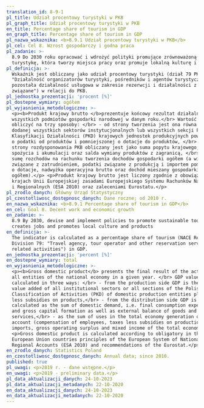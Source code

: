 ```yaml
---
translation_id: 8-9-1
pl_title: Udział procentowy turystyki w PKB
pl_graph_title: Udział procentowy turystyki w PKB
en_title: Percentage share of tourism in GDP
en_graph_title: Percentage share of tourism in GDP
pl_nazwa_wskaznika: <b>8.9.1 Udział procentowy turystyki w PKB</b>
pl_cel: Cel 8. Wzrost gospodarczy i godna praca
pl_zadanie: >-
  8.9 Do 2030 roku opracować i wdrożyć polityki promujące zrównoważoną
  turystykę, która tworzy miejsca pracy oraz promuje lokalną kulturę i produkty
pl_definicja: >-
  Wskaźnik jest obliczany jako udział procentowy turystyki (dział 79 PKD 2007
  "Działalność organizatorów turystyki, pośredników i agentów turystycznych oraz
  pozostała działalność usługowa w zakresie rezerwcji i działalności z nią
  związane") w relacji do PKB.
pl_jednostka_prezentacji: 'procent [%]'
pl_dostepne_wymiary: ogółem
pl_wyjasnienia_metodologiczne: >-
  <p><b>Produkt krajowy brutto </b>prezentuje końcowy rezultat działalności
  wszystkich podmiotów gospodarki narodowej w danym roku.</br> Wartość PKB można
  obliczyć na trzy sposoby: </br> - od strony tworzenia jest ona równa wartości
  dodanej wszystkich sektorów instytucjonalnych lub wszystkich sekcji Polskiej
  Klasyfikacji Działalności (PKD) krajowych jednostek produkcyjnych powiększonej
  o podatki od produktów i pomniejszonej o dotacje do produktów, </br> - od
  strony rozdysponowania PKB obliczany jest jako suma popytu krajowego, tj.
  spożycia i akumulacji oraz salda wymiany produktów z zagranicą, </br> - jako
  sumę rozchodów na rachunku tworzenia dochodów gospodarki ogółem (a więc koszty
  związane z zatrudnieniem, podatki związane z produkcją i importem pomniejszone
  o dotacje, nadwyżka operacyjna brutto oraz dochód mieszany gospodarki
  ogółem).</p> <p>Produkt krajowy brutto jest liczony zgodnie z obowiązującymi w
  krajach Unii Europejskiej zasadami Europejskiego Systemu Rachunków Narodowych
  i Regionalnych (ESA 2010) oraz zaleceniami Eurostatu.</p>
pl_zrodlo_danych: Główny Urząd Statystyczny
pl_czestotliwosc_dostępnosc_danych: Dane roczne; od 2010 r.
en_nazwa_wskaznika: <b>8.9.1 Percentage share of tourism in GDP</b>
en_cel: Goal 8. Decent work and economic growth
en_zadanie: >-
  8.9 By 2030, devise and implement policies to promote sustainable tourism that
  creates jobs and promotes local culture and products
en_definicja: >-
  The indicator is calculated as a percentage share of tourism (NACE Rev.2.
  Division 79: "Travel agency, tour operator and other reservation service and
  related activities") in GDP.
en_jednostka_prezentacji: 'percent [%]'
en_dostepne_wymiary: total
en_wyjasnienia_metodologiczne: >-
  <p><b>Gross domestic product</b> presents the final result of the activity of
  all entities of the national economy in a given year. </br> GDP value can be
  calculated in three ways: </br> - from the production side GDP is the sum of
  value added of all institutional sectors or all sections of the Polish
  Classification of Activities (PKD) of domestic production entities plus taxes
  less subsidies on products,</br> - from the distribution side GDP is
  calculated as the sum of domestic demand, i.e. final consumption expenditure
  and gross capital formation as well as external balance of goods and
  services,</br> - as the sum of uses in the total economy generation of income
  account (compensation of employees, taxes less subsidies on production and
  imports, gross operating surplus and mixed income of the total economy).</p>
  <p>Gross domestic product is calculated according to obligatory in the
  European Union countries principles of the European System of National and
  Regional Accounts (ESA 2010) and recommendations of the Eurostat.</p>
en_zrodlo_danych: Statistics Poland
en_czestotliwosc_dostępnosc_danych: Annual data; since 2010.
published: true
pl_uwagi: <p>2019 r. - dane wstępne.</p>
en_uwagi: <p>2019 - preliminary data.</p>
pl_data_aktualizacji_danych: 24-10-2023
pl_data_aktualizacji_metadanych: 22-10-2020
en_data_aktualizacji_danych: 24-10-2023
en_data_aktualizacji_metadanych: 22-10-2020
---
```

